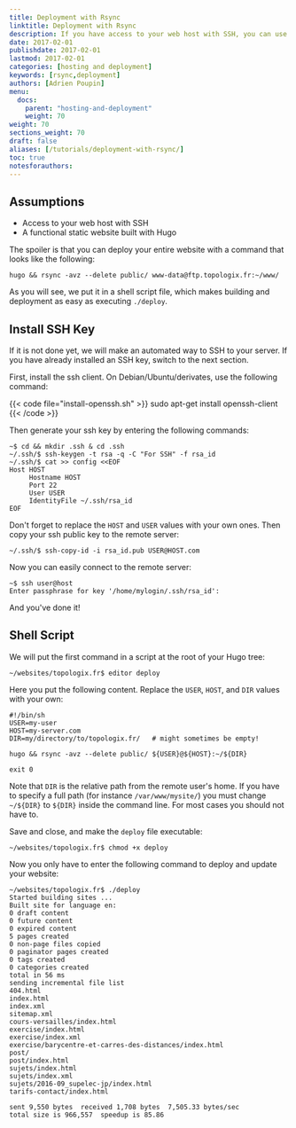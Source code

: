 ```yaml
---
title: Deployment with Rsync
linktitle: Deployment with Rsync
description: If you have access to your web host with SSH, you can use a simple rsync one-liner to incrementally deploy your entire Hugo website.
date: 2017-02-01
publishdate: 2017-02-01
lastmod: 2017-02-01
categories: [hosting and deployment]
keywords: [rsync,deployment]
authors: [Adrien Poupin]
menu:
  docs:
    parent: "hosting-and-deployment"
    weight: 70
weight: 70
sections_weight: 70
draft: false
aliases: [/tutorials/deployment-with-rsync/]
toc: true
notesforauthors:
---
```


## Assumptions

* Access to your web host with SSH
* A functional static website built with Hugo

The spoiler is that you can deploy your entire website with a command that looks like the following:

```
hugo && rsync -avz --delete public/ www-data@ftp.topologix.fr:~/www/
```

As you will see, we put it in a shell script file, which makes building and deployment as easy as executing `./deploy`.

## Install SSH Key

If it is not done yet, we will make an automated way to SSH to your server. If you have already installed an SSH key, switch to the next section.

First, install the ssh client. On Debian/Ubuntu/derivates, use the following command:

{{< code file="install-openssh.sh" >}}
sudo apt-get install openssh-client
{{< /code >}}

Then generate your ssh key by entering the following commands:

```
~$ cd && mkdir .ssh & cd .ssh
~/.ssh/$ ssh-keygen -t rsa -q -C "For SSH" -f rsa_id
~/.ssh/$ cat >> config <<EOF
Host HOST
     Hostname HOST
     Port 22
     User USER
     IdentityFile ~/.ssh/rsa_id
EOF
```

Don't forget to replace the `HOST` and `USER` values with your own ones. Then copy your ssh public key to the remote server:

```
~/.ssh/$ ssh-copy-id -i rsa_id.pub USER@HOST.com
```

Now you can easily connect to the remote server:

```
~$ ssh user@host
Enter passphrase for key '/home/mylogin/.ssh/rsa_id':
```

And you've done it!

## Shell Script

We will put the first command in a script at the root of your Hugo tree:

```
~/websites/topologix.fr$ editor deploy
```

Here you put the following content. Replace the `USER`, `HOST`, and `DIR` values with your own:

```
#!/bin/sh
USER=my-user
HOST=my-server.com
DIR=my/directory/to/topologix.fr/   # might sometimes be empty!

hugo && rsync -avz --delete public/ ${USER}@${HOST}:~/${DIR}

exit 0
```

Note that `DIR` is the relative path from the remote user's home. If you have to specify a full path (for instance `/var/www/mysite/`) you must change `~/${DIR}` to `${DIR}` inside the command line. For most cases you should not have to.

Save and close, and make the `deploy` file executable:

```
~/websites/topologix.fr$ chmod +x deploy
```

Now you only have to enter the following command to deploy and update your website:

```
~/websites/topologix.fr$ ./deploy
Started building sites ...
Built site for language en:
0 draft content
0 future content
0 expired content
5 pages created
0 non-page files copied
0 paginator pages created
0 tags created
0 categories created
total in 56 ms
sending incremental file list
404.html
index.html
index.xml
sitemap.xml
cours-versailles/index.html
exercise/index.html
exercise/index.xml
exercise/barycentre-et-carres-des-distances/index.html
post/
post/index.html
sujets/index.html
sujets/index.xml
sujets/2016-09_supelec-jp/index.html
tarifs-contact/index.html

sent 9,550 bytes  received 1,708 bytes  7,505.33 bytes/sec
total size is 966,557  speedup is 85.86
```
